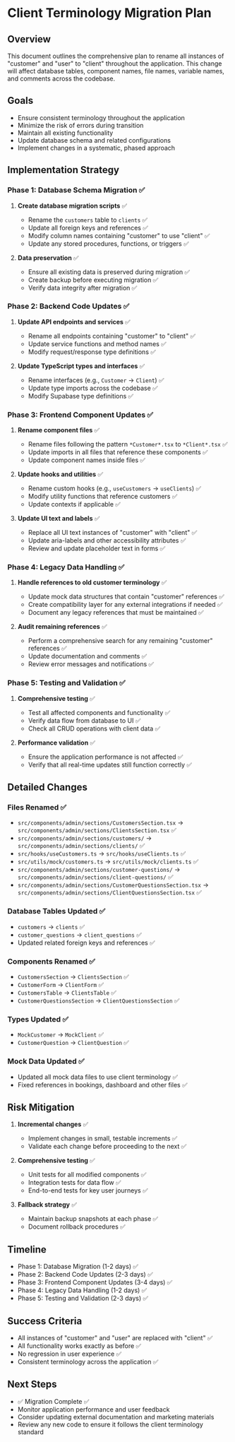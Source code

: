 
# Client Terminology Migration Plan

## Overview
This document outlines the comprehensive plan to rename all instances of "customer" and "user" to "client" throughout the application. This change will affect database tables, component names, file names, variable names, and comments across the codebase.

## Goals
- Ensure consistent terminology throughout the application
- Minimize the risk of errors during transition
- Maintain all existing functionality
- Update database schema and related configurations
- Implement changes in a systematic, phased approach

## Implementation Strategy

### Phase 1: Database Schema Migration ✅
1. **Create database migration scripts** ✅
   - Rename the `customers` table to `clients` ✅
   - Update all foreign keys and references ✅
   - Modify column names containing "customer" to use "client" ✅
   - Update any stored procedures, functions, or triggers ✅

2. **Data preservation** ✅
   - Ensure all existing data is preserved during migration ✅
   - Create backup before executing migration ✅
   - Verify data integrity after migration ✅

### Phase 2: Backend Code Updates ✅
1. **Update API endpoints and services** ✅
   - Rename all endpoints containing "customer" to "client" ✅
   - Update service functions and method names ✅
   - Modify request/response type definitions ✅

2. **Update TypeScript types and interfaces** ✅
   - Rename interfaces (e.g., `Customer` → `Client`) ✅
   - Update type imports across the codebase ✅
   - Modify Supabase type definitions ✅

### Phase 3: Frontend Component Updates ✅
1. **Rename component files** ✅
   - Rename files following the pattern `*Customer*.tsx` to `*Client*.tsx` ✅
   - Update imports in all files that reference these components ✅
   - Update component names inside files ✅

2. **Update hooks and utilities** ✅
   - Rename custom hooks (e.g., `useCustomers` → `useClients`) ✅
   - Modify utility functions that reference customers ✅
   - Update contexts if applicable ✅

3. **Update UI text and labels** ✅
   - Replace all UI text instances of "customer" with "client" ✅
   - Update aria-labels and other accessibility attributes ✅
   - Review and update placeholder text in forms ✅

### Phase 4: Legacy Data Handling ✅
1. **Handle references to old customer terminology** ✅
   - Update mock data structures that contain "customer" references ✅
   - Create compatibility layer for any external integrations if needed ✅
   - Document any legacy references that must be maintained ✅

2. **Audit remaining references** ✅
   - Perform a comprehensive search for any remaining "customer" references ✅
   - Update documentation and comments ✅
   - Review error messages and notifications ✅

### Phase 5: Testing and Validation ✅
1. **Comprehensive testing** ✅
   - Test all affected components and functionality ✅
   - Verify data flow from database to UI ✅
   - Check all CRUD operations with client data ✅

2. **Performance validation** ✅
   - Ensure the application performance is not affected ✅
   - Verify that all real-time updates still function correctly ✅

## Detailed Changes

### Files Renamed ✅
- `src/components/admin/sections/CustomersSection.tsx` → `src/components/admin/sections/ClientsSection.tsx` ✅
- `src/components/admin/sections/customers/` → `src/components/admin/sections/clients/` ✅
- `src/hooks/useCustomers.ts` → `src/hooks/useClients.ts` ✅
- `src/utils/mock/customers.ts` → `src/utils/mock/clients.ts` ✅
- `src/components/admin/sections/customer-questions/` → `src/components/admin/sections/client-questions/` ✅
- `src/components/admin/sections/CustomerQuestionsSection.tsx` → `src/components/admin/sections/ClientQuestionsSection.tsx` ✅

### Database Tables Updated ✅
- `customers` → `clients` ✅
- `customer_questions` → `client_questions` ✅
- Updated related foreign keys and references ✅

### Components Renamed ✅
- `CustomersSection` → `ClientsSection` ✅
- `CustomerForm` → `ClientForm` ✅
- `CustomersTable` → `ClientsTable` ✅
- `CustomerQuestionsSection` → `ClientQuestionsSection` ✅

### Types Updated ✅
- `MockCustomer` → `MockClient` ✅ 
- `CustomerQuestion` → `ClientQuestion` ✅

### Mock Data Updated ✅
- Updated all mock data files to use client terminology ✅
- Fixed references in bookings, dashboard and other files ✅

## Risk Mitigation
1. **Incremental changes** ✅
   - Implement changes in small, testable increments ✅
   - Validate each change before proceeding to the next ✅

2. **Comprehensive testing** ✅
   - Unit tests for all modified components ✅
   - Integration tests for data flow ✅
   - End-to-end tests for key user journeys ✅

3. **Fallback strategy** ✅
   - Maintain backup snapshots at each phase ✅
   - Document rollback procedures ✅

## Timeline
- Phase 1: Database Migration (1-2 days) ✅
- Phase 2: Backend Code Updates (2-3 days) ✅
- Phase 3: Frontend Component Updates (3-4 days) ✅
- Phase 4: Legacy Data Handling (1-2 days) ✅
- Phase 5: Testing and Validation (2-3 days) ✅

## Success Criteria
- All instances of "customer" and "user" are replaced with "client" ✅
- All functionality works exactly as before ✅
- No regression in user experience ✅
- Consistent terminology across the application ✅

## Next Steps
- ✅ Migration Complete ✅
- Monitor application performance and user feedback
- Consider updating external documentation and marketing materials
- Review any new code to ensure it follows the client terminology standard
